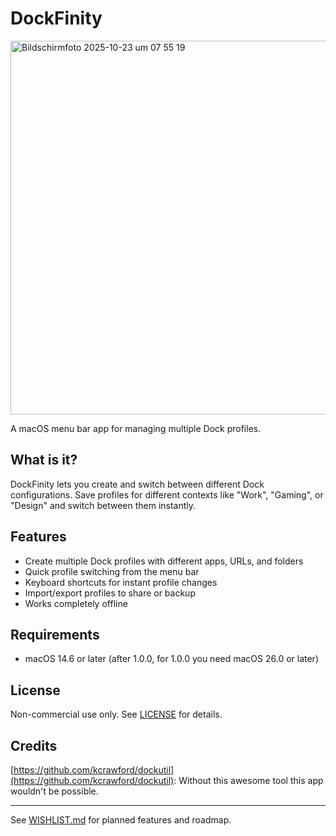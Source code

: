 # DockFinity

<img width="956" height="598" alt="Bildschirmfoto 2025-10-23 um 07 55 19" src="https://github.com/user-attachments/assets/96964473-f437-4809-952f-39a3ab9b528d" />

A macOS menu bar app for managing multiple Dock profiles.

## What is it?

DockFinity lets you create and switch between different Dock configurations. Save profiles for different contexts like "Work", "Gaming", or "Design" and switch between them instantly.

## Features

- Create multiple Dock profiles with different apps, URLs, and folders
- Quick profile switching from the menu bar
- Keyboard shortcuts for instant profile changes
- Import/export profiles to share or backup
- Works completely offline

## Requirements

- macOS 14.6 or later (after 1.0.0, for 1.0.0 you need macOS 26.0 or later)

## License

Non-commercial use only. See [LICENSE](LICENSE) for details.

## Credits
[https://github.com/kcrawford/dockutil](https://github.com/kcrawford/dockutil): Without this awesome tool this app wouldn't be possible.

---

See [WISHLIST.md](WISHLIST.md) for planned features and roadmap.
